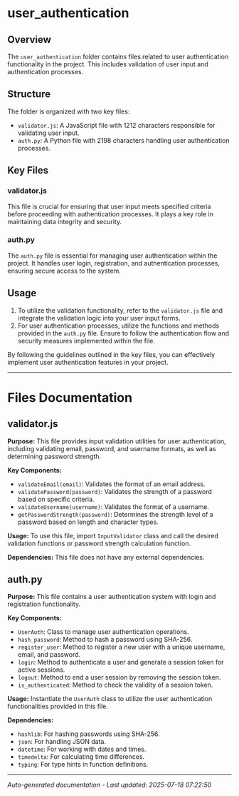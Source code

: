 # user_authentication

## Overview
The `user_authentication` folder contains files related to user authentication functionality in the project. This includes validation of user input and authentication processes.

## Structure
The folder is organized with two key files:
- `validator.js`: A JavaScript file with 1212 characters responsible for validating user input.
- `auth.py`: A Python file with 2198 characters handling user authentication processes.

## Key Files
### validator.js
This file is crucial for ensuring that user input meets specified criteria before proceeding with authentication processes. It plays a key role in maintaining data integrity and security.

### auth.py
The `auth.py` file is essential for managing user authentication within the project. It handles user login, registration, and authentication processes, ensuring secure access to the system.

## Usage
1. To utilize the validation functionality, refer to the `validator.js` file and integrate the validation logic into your user input forms.
2. For user authentication processes, utilize the functions and methods provided in the `auth.py` file. Ensure to follow the authentication flow and security measures implemented within the file.

By following the guidelines outlined in the key files, you can effectively implement user authentication features in your project.

---

# Files Documentation

## validator.js

**Purpose:** This file provides input validation utilities for user authentication, including validating email, password, and username formats, as well as determining password strength.

**Key Components:**
- `validateEmail(email)`: Validates the format of an email address.
- `validatePassword(password)`: Validates the strength of a password based on specific criteria.
- `validateUsername(username)`: Validates the format of a username.
- `getPasswordStrength(password)`: Determines the strength level of a password based on length and character types.

**Usage:** To use this file, import `InputValidator` class and call the desired validation functions or password strength calculation function.

**Dependencies:** This file does not have any external dependencies.

## auth.py

**Purpose:** This file contains a user authentication system with login and registration functionality.

**Key Components:**
- `UserAuth`: Class to manage user authentication operations.
- `hash_password`: Method to hash a password using SHA-256.
- `register_user`: Method to register a new user with a unique username, email, and password.
- `login`: Method to authenticate a user and generate a session token for active sessions.
- `logout`: Method to end a user session by removing the session token.
- `is_authenticated`: Method to check the validity of a session token.

**Usage:** Instantiate the `UserAuth` class to utilize the user authentication functionalities provided in this file.

**Dependencies:**
- `hashlib`: For hashing passwords using SHA-256.
- `json`: For handling JSON data.
- `datetime`: For working with dates and times.
- `timedelta`: For calculating time differences.
- `typing`: For type hints in function definitions.

---
*Auto-generated documentation - Last updated: 2025-07-18 07:22:50*
